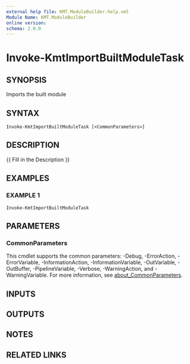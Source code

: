 ```yaml
---
external help file: KMT.ModuleBuilder-help.xml
Module Name: KMT.ModuleBuilder
online version:
schema: 2.0.0
---
```


# Invoke-KmtImportBuiltModuleTask

## SYNOPSIS
Imports the built module

## SYNTAX

```
Invoke-KmtImportBuiltModuleTask [<CommonParameters>]
```

## DESCRIPTION
{{ Fill in the Description }}

## EXAMPLES

### EXAMPLE 1
```
Invoke-KmtImportBuiltModuleTask
```

## PARAMETERS

### CommonParameters
This cmdlet supports the common parameters: -Debug, -ErrorAction, -ErrorVariable, -InformationAction, -InformationVariable, -OutVariable, -OutBuffer, -PipelineVariable, -Verbose, -WarningAction, and -WarningVariable. For more information, see [about_CommonParameters](http://go.microsoft.com/fwlink/?LinkID=113216).

## INPUTS

## OUTPUTS

## NOTES

## RELATED LINKS
